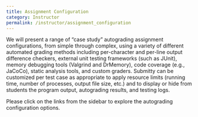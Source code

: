 ```yaml
---
title: Assignment Configuration
category: Instructor
permalink: /instructor/assignment_configuration
---
```


We will present a range of “case study” autograding assignment configurations,
from simple through complex, using a variety of different automated
grading methods including per-character and per-line output difference
checkers, external unit testing frameworks (such as JUnit), memory
debugging tools (Valgrind and DrMemory), code coverage (e.g., JaCoCo),
static analysis tools, and custom graders. Submitty can be customized
per test case as appropriate to apply resource limits (running time,
number of processes, output file size, etc.) and to display or hide
from students the program output, autograding results, and testing
logs.

Please click on the links from the sidebar to explore the autograding
configuration options.